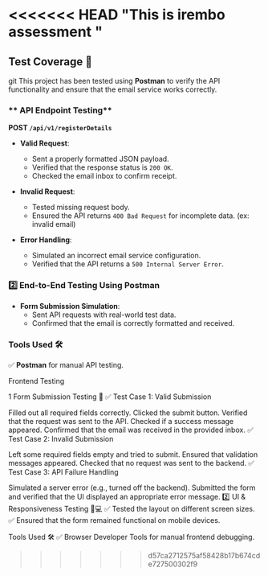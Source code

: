 <<<<<<< HEAD
"This is irembo assessment "
=======

## **Test Coverage** 📌
git
This project has been tested using **Postman** to verify the API functionality and ensure that the email service works correctly.  

### ** API Endpoint Testing**  
**POST `/api/v1/registerDetails`**  

- **Valid Request**:  
  - Sent a properly formatted JSON payload.  
  - Verified that the response status is `200 OK`.  
  - Checked the email inbox to confirm receipt.
    
- **Invalid Request**:  
  - Tested missing request body.  
  - Ensured the API returns `400 Bad Request` for incomplete data. (ex: invalid email)
      
- **Error Handling**:  
  - Simulated an incorrect email service configuration.  
  - Verified that the API returns a `500 Internal Server Error`.  

### **2️⃣ End-to-End Testing Using Postman**  

- **Form Submission Simulation**:  
  - Sent API requests with real-world test data.  
  - Confirmed that the email is correctly formatted and received.  

### **Tools Used** 🛠️  
✅ **Postman** for manual API testing.  

Frontend Testing

1 Form Submission Testing 📝
✅ Test Case 1: Valid Submission

Filled out all required fields correctly.
Clicked the submit button.
Verified that the request was sent to the API.
Checked if a success message appeared.
Confirmed that the email was received in the provided inbox.
✅ Test Case 2: Invalid Submission

Left some required fields empty and tried to submit.
Ensured that validation messages appeared.
Checked that no request was sent to the backend.
✅ Test Case 3: API Failure Handling

Simulated a server error (e.g., turned off the backend).
Submitted the form and verified that the UI displayed an appropriate error message.
2️⃣ UI & Responsiveness Testing 📱💻
✅ Tested the layout on different screen sizes.
✅ Ensured that the form remained functional on mobile devices.

Tools Used 🛠️
✅ Browser Developer Tools for manual frontend debugging.



>>>>>>> d57ca2712575af58428b17b674cde727500302f9
